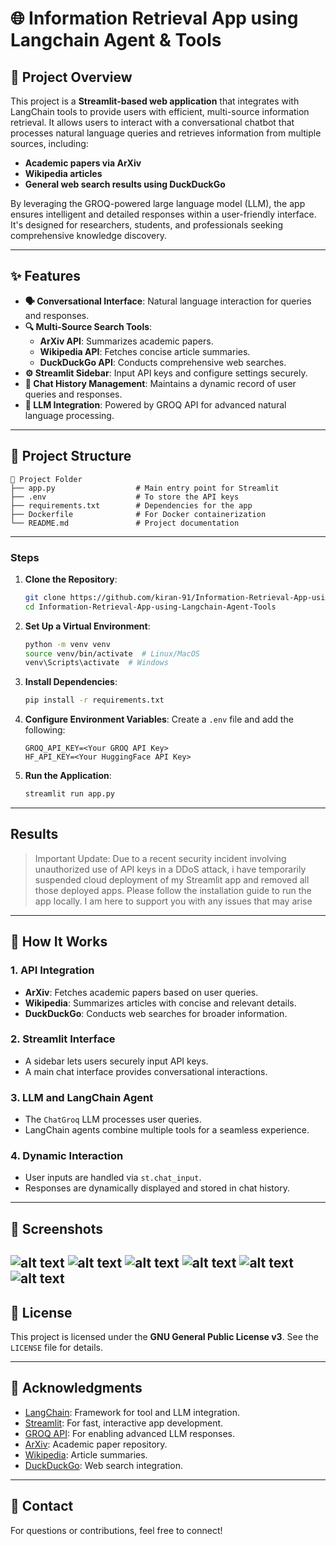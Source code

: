 # 🌐 Information Retrieval App using Langchain Agent & Tools

## 🚀 Project Overview
This project is a **Streamlit-based web application** that integrates with LangChain tools to provide users with efficient, multi-source information retrieval. It allows users to interact with a conversational chatbot that processes natural language queries and retrieves information from multiple sources, including:

- **Academic papers via ArXiv**
- **Wikipedia articles**
- **General web search results using DuckDuckGo**

By leveraging the GROQ-powered large language model (LLM), the app ensures intelligent and detailed responses within a user-friendly interface. It's designed for researchers, students, and professionals seeking comprehensive knowledge discovery.

---

## ✨ Features

- **🗣 Conversational Interface**: Natural language interaction for queries and responses.
- **🔍 Multi-Source Search Tools**:
  - **ArXiv API**: Summarizes academic papers.
  - **Wikipedia API**: Fetches concise article summaries.
  - **DuckDuckGo API**: Conducts comprehensive web searches.
- **⚙️ Streamlit Sidebar**: Input API keys and configure settings securely.
- **📜 Chat History Management**: Maintains a dynamic record of user queries and responses.
- **🤖 LLM Integration**: Powered by GROQ API for advanced natural language processing.

---

## 📂 Project Structure

```
📂 Project Folder
├── app.py                  # Main entry point for Streamlit
├── .env                    # To store the API keys
├── requirements.txt        # Dependencies for the app
├── Dockerfile              # For Docker containerization
└── README.md               # Project documentation
```

---


### Steps

1. **Clone the Repository**:
   ```bash
   git clone https://github.com/kiran-91/Information-Retrieval-App-using-Langchain-Agent-Tools.git
   cd Information-Retrieval-App-using-Langchain-Agent-Tools
   ```

2. **Set Up a Virtual Environment**:
   ```bash
   python -m venv venv
   source venv/bin/activate  # Linux/MacOS
   venv\Scripts\activate  # Windows
   ```

3. **Install Dependencies**:
   ```bash
   pip install -r requirements.txt
   ```

4. **Configure Environment Variables**:
   Create a `.env` file and add the following:
   ```env
   GROQ_API_KEY=<Your GROQ API Key>
   HF_API_KEY=<Your HuggingFace API Key>
   ```

5. **Run the Application**:
   ```bash
   streamlit run app.py
   ```

---

## Results
> Important Update: Due to a recent security incident involving unauthorized use of API keys in a DDoS attack, i have temporarily suspended cloud deployment of my Streamlit app and removed all those deployed apps. Please follow the installation guide to run the app locally. I am here to support you with any issues that may arise

---

## 🌟 How It Works

### 1. **API Integration**
- **ArXiv**: Fetches academic papers based on user queries.
- **Wikipedia**: Summarizes articles with concise and relevant details.
- **DuckDuckGo**: Conducts web searches for broader information.

### 2. **Streamlit Interface**
- A sidebar lets users securely input API keys.
- A main chat interface provides conversational interactions.

### 3. **LLM and LangChain Agent**
- The `ChatGroq` LLM processes user queries.
- LangChain agents combine multiple tools for a seamless experience.

### 4. **Dynamic Interaction**
- User inputs are handled via `st.chat_input`.
- Responses are dynamically displayed and stored in chat history.

---

## 📸 Screenshots

![alt text](image.png)
![alt text](image-1.png)
![alt text](image-2.png)
![alt text](image-3.png)
![alt text](image-5.png)
![alt text](image-4.png)
---

## 📜 License
This project is licensed under the **GNU General Public License v3**. See the `LICENSE` file for details.

---

## 🙌 Acknowledgments

- [LangChain](https://www.langchain.com/): Framework for tool and LLM integration.
- [Streamlit](https://streamlit.io/): For fast, interactive app development.
- [GROQ API](https://www.groq.com/): For enabling advanced LLM responses.
- [ArXiv](https://arxiv.org/): Academic paper repository.
- [Wikipedia](https://www.wikipedia.org/): Article summaries.
- [DuckDuckGo](https://duckduckgo.com/): Web search integration.

---

## 📧 Contact
For questions or contributions, feel free to connect!

